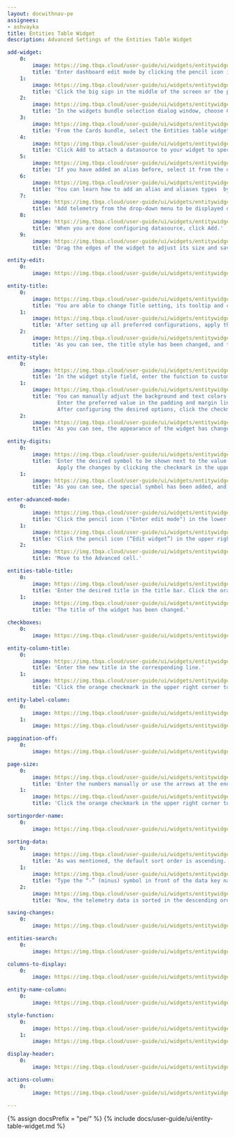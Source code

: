 ```yaml
---
layout: docwithnav-pe
assignees:
- ashvayka 
title: Entities Table Widget
description: Advanced Settings of the Entities Table Widget

add-widget:
    0:
        image: https://img.tbqa.cloud/user-guide/ui/widgets/entitywidget/add-widget-pe.png
        title: 'Enter dashboard edit mode by clicking the pencil icon in the lower right corner of the screen.'
    1:
        image: https://img.tbqa.cloud/user-guide/ui/widgets/entitywidget/add-widget-1-pe.png
        title: 'Click the big sign in the middle of the screen or the plus icon ("Add new widget") in the lower right corner of the screen. From the drop-up menu, select Create new widget.'
    2:
        image: https://img.tbqa.cloud/user-guide/ui/widgets/entitywidget/add-widget-2-pe.png
        title: 'In the widgets bundle selection dialog window, choose Cards.'
    3:
        image: https://img.tbqa.cloud/user-guide/ui/widgets/entitywidget/add-widget-3-pe.png
        title: 'From the Cards bundle, select the Entities table widget.'
    4:
        image: https://img.tbqa.cloud/user-guide/ui/widgets/entitywidget/add-widget-4-pe.png
        title: 'Click Add to attach a datasource to your widget to specify entity from which we will receive telemetry data.'
    5:
        image: https://img.tbqa.cloud/user-guide/ui/widgets/entitywidget/add-widget-5-pe.png
        title: 'If you have added an alias before, select it from the drop-down menu. If not, click "Create a new one!".'
    6:
        image: https://img.tbqa.cloud/user-guide/ui/widgets/entitywidget/add-widget-6-pe.png
        title: 'You can learn how to add an alias and aliases types  by following the link below the screenshots section. After configuring the alias settings, click Add.'
    7:
        image: https://img.tbqa.cloud/user-guide/ui/widgets/entitywidget/add-widget-7-pe.png
        title: 'Add telemetry from the drop-down menu to be displayed on the widget.'
    8:
        image: https://img.tbqa.cloud/user-guide/ui/widgets/entitywidget/add-widget-8-pe.png
        title: 'When you are done configuring datasource, click Add.'
    9:
        image: https://img.tbqa.cloud/user-guide/ui/widgets/entitywidget/add-widget-9-pe.png
        title: 'Drag the edges of the widget to adjust its size and save all applied changes by clicking the checkmark in the lower right corner of the screen.'

entity-edit:
    0:
        image: https://img.tbqa.cloud/user-guide/ui/widgets/entitywidget/entity-edit-pe.png

entity-title:
    0:
        image: https://img.tbqa.cloud/user-guide/ui/widgets/entitywidget/entity-title-pe.png
        title: 'You are able to change Title setting, its tooltip and customize title style. In addition, you can add an icon and adjust its settings.'
    1:
        image: https://img.tbqa.cloud/user-guide/ui/widgets/entitywidget/entity-title-1-pe.png
        title: 'After setting up all preferred configurations, apply the changes by clicking the checkmark in the upper right corner of the screen.'
    2:
        image: https://img.tbqa.cloud/user-guide/ui/widgets/entitywidget/entity-title-2-pe.png
        title: 'As you can see, the title style has been changed, and the custom has been added icon next to it. To save all applied changes, click the checkmark in the lower right corner of the screen.'

entity-style:
    0:
        image: https://img.tbqa.cloud/user-guide/ui/widgets/entitywidget/entity-style-pe.png
        title: 'In the widget style field, enter the function to customize the appearance of the widget.'
    1:
        image: https://img.tbqa.cloud/user-guide/ui/widgets/entitywidget/entity-style-1-pe.png
        title: 'You can manually adjust the background and text colors by clicking the corresponding circles and moving sliders to select the color you want.
                Enter the preferred value in the padding and margin lines.
                After configuring the desired options, click the checkmark in the upper right corner of the screen.'
    2:
        image: https://img.tbqa.cloud/user-guide/ui/widgets/entitywidget/entity-style-2-pe.png
        title: 'As you can see, the appearance of the widget has changed. To save all applied changes, click the checkmark in the lower right corner of the screen.'

entity-digits:
    0:
        image: https://img.tbqa.cloud/user-guide/ui/widgets/entitywidget/entity-digits-pe.png
        title: 'Enter the desired symbol to be shown next to the value. Enter the number of the digits to be displayed after the floating point number.
                Apply the changes by clicking the checkmark in the upper right corner of the screen.'
    1:
        image: https://img.tbqa.cloud/user-guide/ui/widgets/entitywidget/entity-digits-1-pe.png
        title: 'As you can see, the special symbol has been added, and the number of digits has been changed.'

enter-advanced-mode:
    0:
        image: https://img.tbqa.cloud/user-guide/ui/widgets/entitywidget/enter-edit-pe.png
        title: 'Click the pencil icon ("Enter edit mode") in the lower right corner of the screen.'
    1:
        image: https://img.tbqa.cloud/user-guide/ui/widgets/entitywidget/enter-edit-1-pe.png
        title: 'Click the pencil icon (“Edit widget”) in the upper right corner of the Entity Table widget itself.'
    2:
        image: https://img.tbqa.cloud/user-guide/ui/widgets/entitywidget/enter-edit-2-pe.png
        title: 'Move to the Advanced cell.'

entities-table-title:
    0:
        image: https://img.tbqa.cloud/user-guide/ui/widgets/entitywidget/table-widgetname-advncd-pe.png
        title: 'Enter the desired title in the title bar. Click the orange checkmark in the upper right corner.'
    1:
        image: https://img.tbqa.cloud/user-guide/ui/widgets/entitywidget/table-widgetname-advncd-1-pe.png
        title: 'The title of the widget has been changed.'

checkboxes: 
    0:
        image: https://img.tbqa.cloud/user-guide/ui/widgets/entitywidget/checkoboxes.png

entity-column-title:
    0:
        image: https://img.tbqa.cloud/user-guide/ui/widgets/entitywidget/entity-column-title-pe.png
        title: 'Enter the new title in the corresponding line.'
    1:
        image: https://img.tbqa.cloud/user-guide/ui/widgets/entitywidget/entity-column-title-1-pe.png
        title: 'Click the orange checkmark in the upper right corner to apply changes. An entity column title has been changed.'

entity-label-column:
    0:
        image: https://img.tbqa.cloud/user-guide/ui/widgets/entitywidget/entity-label-column-pe.png
    1:
        image: https://img.tbqa.cloud/user-guide/ui/widgets/entitywidget/entity-label-column-1-pe.png

paggination-off:
    0:
        image: https://img.tbqa.cloud/user-guide/ui/widgets/entitywidget/paggination-off.png

page-size:
    0:
        image: https://img.tbqa.cloud/user-guide/ui/widgets/entitywidget/page-size-pe.png
        title: 'Enter the numbers manually or use the arrows at the end of the line.'
    1:
        image: https://img.tbqa.cloud/user-guide/ui/widgets/entitywidget/page-size-1-pe.png
        title: 'Click the orange checkmark in the upper right corner to apply the changes. The page will now have the desired number of items as shown in our table widget.'

sortingorder-name:
    0:
        image: https://img.tbqa.cloud/user-guide/ui/widgets/entitywidget/sortingorder-name-pe.png

sorting-data:
    0:
        image: https://img.tbqa.cloud/user-guide/ui/widgets/entitywidget/sorting-data-pe.png
        title: 'As was mentioned, the default sort order is ascending.'
    1:
        image: https://img.tbqa.cloud/user-guide/ui/widgets/entitywidget/sorting-data-1-pe.png
        title: 'Type the “-” (minus) symbol in front of the data key name in the Default sort order line. Click the orange checkmark in the upper right corner to apply the changes'
    2:
        image: https://img.tbqa.cloud/user-guide/ui/widgets/entitywidget/sorting-data-2-pe.png
        title: 'Now, the telemetry data is sorted in the descending order we needed.'

saving-changes:
    0:
        image: https://img.tbqa.cloud/user-guide/ui/widgets/entitywidget/saving-changes-pe.png

entities-search:
    0:
        image: https://img.tbqa.cloud/user-guide/ui/widgets/entitywidget/entities-search-pe.png

columns-to-display:
    0:
        image: https://img.tbqa.cloud/user-guide/ui/widgets/entitywidget/columns-to-display-pe.png

entity-name-column:
    0:
        image: https://img.tbqa.cloud/user-guide/ui/widgets/entitywidget/entity-name-column-pe.png

style-function:
    0:
        image: https://img.tbqa.cloud/user-guide/ui/widgets/entitywidget/style-function-pe.png
    1:
        image: https://img.tbqa.cloud/user-guide/ui/widgets/entitywidget/style-function-1-pe.png

display-header:
    0:
        image: https://img.tbqa.cloud/user-guide/ui/widgets/entitywidget/display-header-pe.png

actions-column:
    0:
        image: https://img.tbqa.cloud/user-guide/ui/widgets/entitywidget/actions-column-pe.png

---
```


{% assign docsPrefix = "pe/" %}
{% include docs/user-guide/ui/entity-table-widget.md %}